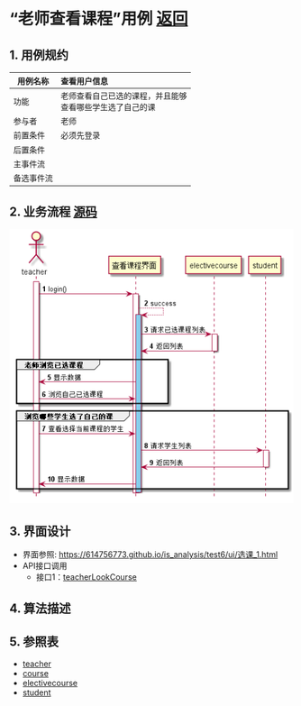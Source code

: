 ﻿﻿<!-- markdownlint-disable MD033-->
<!-- 禁止MD033类型的警告 https://www.npmjs.com/package/markdownlint -->

# “老师查看课程”用例 [返回](../README.md)
## 1. 用例规约

|用例名称|查看用户信息|
|-------|:-------------|
|功能|老师查看自己已选的课程，并且能够<br>查看哪些学生选了自己的课|
|参与者|老师|
|前置条件|必须先登录|
|后置条件| |
|主事件流| |
|备选事件流| |

## 2. 业务流程 [源码](../src/老师查看课程.puml)
![教师选课](../picture/老师查看课程.png)

## 3. 界面设计
- 界面参照: https://614756773.github.io/is_analysis/test6/ui/选课_1.html
- API接口调用
    - 接口1：[teacherLookCourse](../接口/teacherLookCourse.md)

## 4. 算法描述

## 5. 参照表
- [teacher](../数据库设计.md/#teacher)
- [course](../数据库设计.md/#course)
- [electivecourse](../数据库设计.md/#electivecourse)
- [student](../数据库设计.md/#student)
